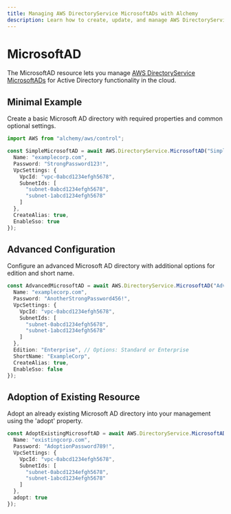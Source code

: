 ```yaml
---
title: Managing AWS DirectoryService MicrosoftADs with Alchemy
description: Learn how to create, update, and manage AWS DirectoryService MicrosoftADs using Alchemy Cloud Control.
---
```


# MicrosoftAD

The MicrosoftAD resource lets you manage [AWS DirectoryService MicrosoftADs](https://docs.aws.amazon.com/directoryservice/latest/userguide/) for Active Directory functionality in the cloud.

## Minimal Example

Create a basic Microsoft AD directory with required properties and common optional settings.

```ts
import AWS from "alchemy/aws/control";

const SimpleMicrosoftAD = await AWS.DirectoryService.MicrosoftAD("SimpleDirectory", {
  Name: "examplecorp.com",
  Password: "StrongPassword123!",
  VpcSettings: {
    VpcId: "vpc-0abcd1234efgh5678",
    SubnetIds: [
      "subnet-0abcd1234efgh5678",
      "subnet-1abcd1234efgh5678"
    ]
  },
  CreateAlias: true,
  EnableSso: true
});
```

## Advanced Configuration

Configure an advanced Microsoft AD directory with additional options for edition and short name.

```ts
const AdvancedMicrosoftAD = await AWS.DirectoryService.MicrosoftAD("AdvancedDirectory", {
  Name: "examplecorp.com",
  Password: "AnotherStrongPassword456!",
  VpcSettings: {
    VpcId: "vpc-0abcd1234efgh5678",
    SubnetIds: [
      "subnet-0abcd1234efgh5678",
      "subnet-1abcd1234efgh5678"
    ]
  },
  Edition: "Enterprise", // Options: Standard or Enterprise
  ShortName: "ExampleCorp",
  CreateAlias: true,
  EnableSso: false
});
```

## Adoption of Existing Resource

Adopt an already existing Microsoft AD directory into your management using the 'adopt' property.

```ts
const AdoptExistingMicrosoftAD = await AWS.DirectoryService.MicrosoftAD("AdoptedDirectory", {
  Name: "existingcorp.com",
  Password: "AdoptionPassword789!",
  VpcSettings: {
    VpcId: "vpc-0abcd1234efgh5678",
    SubnetIds: [
      "subnet-0abcd1234efgh5678",
      "subnet-1abcd1234efgh5678"
    ]
  },
  adopt: true
});
```